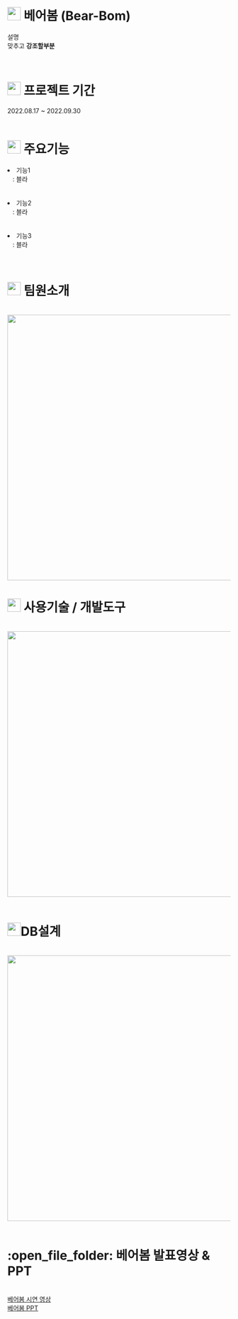 <h1><img src="https://user-images.githubusercontent.com/107159105/192440999-c585aba8-e23a-4092-9776-d99217f559b0.png" width="30" height="30">
 베어봄 (Bear-Bom)</h1>
<p>설명 <br>
  맞추고 <b>강조할부분</b></p><br>


<h1><img src="https://cdn.icon-icons.com/icons2/2104/PNG/512/calendar_icon_129329.png"  width="30" height="30"> 프로젝트 기간</h1>
2022.08.17 ~ 2022.09.30<br><br>



<h1><img src="https://cdn-icons-png.flaticon.com/512/5090/5090029.png" width="30" height="30"> 주요기능</h1>
<li>기능1<br>
&nbsp;&nbsp; : 블라<br><br></li><br>

<li>기능2<br>
&nbsp;&nbsp; : 블라<br><br></li><br>

<li>기능3<br>
&nbsp;&nbsp; : 블라<br><br></li><br>



<h1><img src="https://cdn-icons-png.flaticon.com/512/1299/1299967.png" width="30" height="30"> 팀원소개</h1><br>

<img src="https://img1.daumcdn.net/thumb/R1280x0/?scode=mtistory2&fname=https%3A%2F%2Fblog.kakaocdn.net%2Fdn%2FbOVIRN%2FbtrNjqKMv97%2FrCkIKBkl9mZb0vUm1t3sjK%2Fimg.png"  width="800" height="600">
<br>

<h1><img src="https://cdn-icons-png.flaticon.com/512/780/780529.png" width="30" height="30"> 사용기술 / 개발도구</h1><br>


<img src="https://img1.daumcdn.net/thumb/R1280x0/?scode=mtistory2&fname=https%3A%2F%2Fblog.kakaocdn.net%2Fdn%2FReX0W%2FbtrNhd0gvK0%2F1hkoFWTJ9a0g5jYYzI7Fbk%2Fimg.png" width="800" height="600">
<br><br>

<h1><img src="https://cdn-icons-png.flaticon.com/512/2906/2906274.png" width="30" height="30">DB설계</h1><br>

<img src="https://img1.daumcdn.net/thumb/R1280x0/?scode=mtistory2&fname=https%3A%2F%2Fblog.kakaocdn.net%2Fdn%2FbqwzAR%2FbtrNhCY6cSX%2FkDaUUUWW8hq1bRnYkPAKe1%2Fimg.jpg" width="800" height="600">
<br><br>




<h1>:open_file_folder: 베어봄 발표영상 & PPT</h1><br>
<a href="#" target="_blank">베어봄 시연 영상</a><br>
<a href="#" target="_blank">베어봄 PPT</a>
<br><br>
